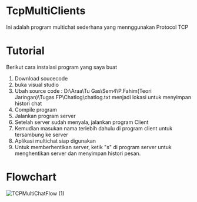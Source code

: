 # TcpMultiClients

Ini adalah program multichat sederhana yang mennggunakan Protocol TCP

# Tutorial
Berikut cara instalasi program yang saya buat

1. Download soucecode
2. buka visual studio
3. Ubah source code : D:\Araa\Tu Gas\Sem4\P.Fahim(Teori Jaringan)\Tugas FP\Chatlog\chatlog.txt menjadi lokasi untuk menyimpan histori chat
4. Compile program
5. Jalankan program server
6. Setelah server sudah menyala, jalankan program Client
7. Kemudian masukan nama terlebih dahulu di program client untuk tersambung ke server
8. Aplikasi multichat siap digunakan
9. Untuk memberhentikan server, ketik "s" di program server untuk menghentikan server dan menyimpan histori pesan.

# Flowchart
![TCPMultiChatFlow (1)](https://user-images.githubusercontent.com/63575455/125166196-aef40780-e1c4-11eb-95c0-0fca2df443d3.png)
